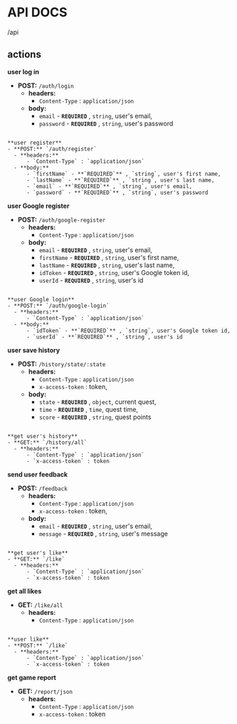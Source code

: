 # API DOCS
/api 

## actions
**user log in**
- **POST:** `/auth/login`
  - **headers:**
      - `Content-Type` : `application/json`
  - **body:**
      - `email` - **`REQUIRED`** , `string`, user's email,
      - `password` - **`REQUIRED`** , `string`, user's password
```

**user register**
- **POST:** `/auth/register`
  - **headers:**
      - `Content-Type` : `application/json`
  - **body:**
      - `firstName` - **`REQUIRED`** , `string`, user's first name,
      - `lastName` - **`REQUIRED`** , `string`, user's last name,
      - `email` - **`REQUIRED`** , `string`, user's email,
      - `password` - **`REQUIRED`** , `string`, user's password
```

**user Google register**
- **POST:** `/auth/google-register`
  - **headers:**
      - `Content-Type` : `application/json`
  - **body:**
      - `email` - **`REQUIRED`** , `string`, user's email,
      - `firstName` - **`REQUIRED`** , `string`, user's first name,
      - `lastName` - **`REQUIRED`** , `string`, user's last name,
      - `idToken` - **`REQUIRED`** , `string`, user's Google token id,
      - `userId` - **`REQUIRED`** , `string`, user's id
```

**user Google login**
- **POST:** `/auth/google-login`
  - **headers:**
      - `Content-Type` : `application/json`
  - **body:**
      - `idToken` - **`REQUIRED`** , `string`, user's Google token id,
      - `userId` - **`REQUIRED`** , `string`, user's id
```

**user save history**
- **POST:** `/history/state/:state`
  - **headers:**
      - `Content-Type` : `application/json`
      - `x-access-token` : token,
  - **body:**
      - `state` - **`REQUIRED`** , `object`, current quest,
      - `time` - **`REQUIRED`** , `time`, quest time,
      - `score` - **`REQUIRED`** , `string`, quest points
```

**get user's history**
- **GET:** `/history/all`
  - **headers:**
      - `Content-Type` : `application/json`
      - `x-access-token` : token
```

**send user feedback**
- **POST:** `/feedback`
  - **headers:**
      - `Content-Type` : `application/json`
      - `x-access-token` : token,
  - **body:**
      - `email` - **`REQUIRED`** , `string`, user's email,
      - `message` - **`REQUIRED`** , `string`, user's message
```

**get user's like**
- **GET:** `/like`
  - **headers:**
      - `Content-Type` : `application/json`
      - `x-access-token` : token
```

**get all likes**
- **GET:** `/like/all`
  - **headers:**
      - `Content-Type` : `application/json`
```

**user like**
- **POST:** `/like`
  - **headers:**
      - `Content-Type` : `application/json`
      - `x-access-token` : token
```

**get game report**
- **GET:** `/report/json`
  - **headers:**
      - `Content-Type` : `application/json`
      - `x-access-token` : token
```